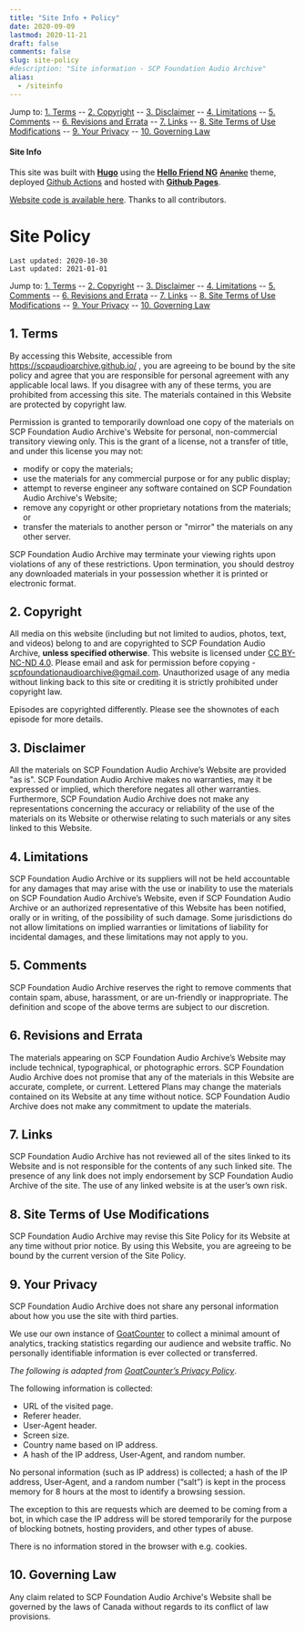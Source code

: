 ```yaml
---
title: "Site Info + Policy"
date: 2020-09-09
lastmod: 2020-11-21
draft: false
comments: false
slug: site-policy
#description: "Site information - SCP Foundation Audio Archive"
alias:
  - /siteinfo
---
```


Jump to:
[1. Terms](#1-terms) --
[2. Copyright](#2-copyright) --
[3. Disclaimer](#3-disclaimer) --
[4. Limitations](#4-limitations) --
[5. Comments](#5-comments) --
[6. Revisions and Errata](#6-revisions-and-errata) --
[7. Links](#7-links) --
[8. Site Terms of Use Modifications](#8-site-terms-of-use-modifications) --
[9. Your Privacy](#9-your-privacy) --
[10. Governing Law](#10-governing-law)

#### Site Info

This site was built with **[Hugo](https://gohugo.io/)** using the **[Hello Friend NG](https://github.com/rhazdon/hugo-theme-hello-friend-ng/)** ~~[Ananke](https://github.com/theNewDynamic/gohugo-theme-ananke)~~ theme, deployed [Github Actions](https://github.com/features/actions) and hosted with **[Github Pages](https://pages.github.com/)**.

[Website code is available here](https://github.com/scpaudioarchive/website-site#readme). Thanks to all contributors.

# Site Policy

```
Last updated: 2020-10-30
Last updated: 2021-01-01
```

Jump to:
[1. Terms](#1-terms) --
[2. Copyright](#2-copyright) --
[3. Disclaimer](#3-disclaimer) --
[4. Limitations](#4-limitations) --
[5. Comments](#5-comments) --
[6. Revisions and Errata](#6-revisions-and-errata) --
[7. Links](#7-links) --
[8. Site Terms of Use Modifications](#8-site-terms-of-use-modifications) --
[9. Your Privacy](#9-your-privacy) --
[10. Governing Law](#10-governing-law)

## 1. Terms

By accessing this Website, accessible from https://scpaudioarchive.github.io/ , you
are agreeing to be bound by the site policy and agree that you are responsible for personal agreement with any
applicable local laws. If you disagree with any of these terms, you are prohibited from accessing this site.
The materials contained in this Website are protected by copyright law.​

Permission is granted to temporarily download one copy of the materials on SCP Foundation Audio Archive's Website for personal,
non-commercial transitory viewing only. This is the grant of a license, not a transfer of title, and under this
license you may not:

- modify or copy the materials;
- use the materials for any commercial purpose or for any public display;
- attempt to reverse engineer any software contained on SCP Foundation Audio Archive's Website;
- remove any copyright or other proprietary notations from the materials; or
- transfer the materials to another person or "mirror" the materials on any other server.

SCP Foundation Audio Archive may terminate your viewing rights upon violations of any of these restrictions. Upon termination,
you should destroy any downloaded materials in your possession whether it is printed or electronic format.

## 2. Copyright

All media on this website (including but not limited to audios, photos, text, and videos) belong to and are copyrighted
to SCP Foundation Audio Archive, **unless specified otherwise**. This website is licensed under [CC BY-NC-ND 4.0](http://creativecommons.org/licenses/by-nc-nd/4.0/). Please email and ask for permission before copying - [scpfoundationaudioarchive@gmail.com](mailto:scpfoundationaudioarchive@gmail.com). Unauthorized usage of any media without linking back to this site or crediting it is strictly prohibited under copyright law.

Episodes are copyrighted differently. Please see the shownotes of each episode for more details.

## 3. Disclaimer

All the materials on SCP Foundation Audio Archive’s Website are provided "as is". SCP Foundation Audio Archive makes no warranties, may it be
expressed or implied, which therefore negates all other warranties. Furthermore, SCP Foundation Audio Archive does not make any
representations concerning the accuracy or reliability of the use of the materials on its Website or otherwise
relating to such materials or any sites linked to this Website.

## 4. Limitations

SCP Foundation Audio Archive or its suppliers will not be held accountable for any damages that may arise with the use or inability to
use the materials on SCP Foundation Audio Archive’s Website, even if SCP Foundation Audio Archive or an authorized representative of this Website has
been notified, orally or in writing, of the possibility of such damage. Some jurisdictions do not allow limitations on
implied warranties or limitations of liability for incidental damages, and these limitations may not apply to you.

## 5. Comments

SCP Foundation Audio Archive reserves the right to remove comments that contain spam, abuse, harassment, or are un-friendly or inappropriate.
The definition and scope of the above terms are subject to our discretion.

## 6. Revisions and Errata

The materials appearing on SCP Foundation Audio Archive’s Website may include technical, typographical, or photographic errors.
SCP Foundation Audio Archive does not promise that any of the materials in this Website are accurate, complete, or current.
Lettered  Plans may change the materials contained on its Website at any time without notice. SCP Foundation Audio Archive does
not make any commitment to update the materials.

## 7. Links

SCP Foundation Audio Archive has not reviewed all of the sites linked to its Website and is not responsible for the contents of
any such linked site. The presence of any link does not imply endorsement by SCP Foundation Audio Archive of the site. The use
of any linked website is at the user’s own risk.

## 8. Site Terms of Use Modifications

SCP Foundation Audio Archive may revise this Site Policy for its Website at any time without prior notice. By using this Website,
you are agreeing to be bound by the current version of the Site Policy.

## 9. Your Privacy

SCP Foundation Audio Archive does not share any personal information about how you use the site with third parties.

We use our own instance of [GoatCounter](https://www.goatcounter.com/) to collect a minimal amount of analytics, tracking statistics regarding our audience and website traffic. No personally identifiable information is ever collected or transferred.

*The following is adapted from [GoatCounter’s Privacy Policy](https://www.goatcounter.com/privacy)*.

The following information is collected:

- URL of the visited page.
- Referer header.
- User-Agent header.
- Screen size.
- Country name based on IP address.
- A hash of the IP address, User-Agent, and random number.

No personal information (such as IP address) is collected; a hash of the IP address, User-Agent, and a random number (“salt”) is kept in the process memory for 8 hours at the most to identify a browsing session.

The exception to this are requests which are deemed to be coming from a bot, in which case the IP address will be stored temporarily for the purpose of blocking botnets, hosting providers, and other types of abuse.

There is no information stored in the browser with e.g. cookies.

## 10. Governing Law

Any claim related to SCP Foundation Audio Archive's Website shall be governed by the laws of Canada without regards to its conflict
of law provisions.
